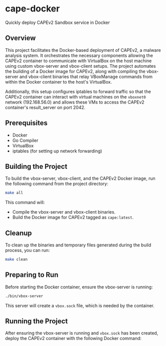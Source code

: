 # cape-docker
Quickly deploy CAPEv2 Sandbox service in Docker

## Overview
This project facilitates the Docker-based deployment of CAPEv2, a malware analysis system. It orchestrates the necessary components allowing the CAPEv2 container to communicate with VirtualBox on the host machine using custom vbox-server and vbox-client setups. The project automates the building of a Docker image for CAPEv2, along with compiling the vbox-server and vbox-client binaries that relay VBoxManage commands from within the Docker container to the host's VirtualBox.

Additionally, this setup configures iptables to forward traffic so that the CAPEv2 container can interact with virtual machines on the `vboxnet0` network (192.168.56.0) and allows these VMs to access the CAPEv2 container's result_server on port 2042.

## Prerequisites
- Docker
- Go Compiler
- VirtualBox
- iptables (for setting up network forwarding)

## Building the Project
To build the vbox-server, vbox-client, and the CAPEv2 Docker image, run the following command from the project directory:

```bash
make all
```

This command will:
- Compile the vbox-server and vbox-client binaries.
- Build the Docker image for CAPEv2 tagged as `cape:latest`.

## Cleanup
To clean up the binaries and temporary files generated during the build process, you can run:

```bash
make clean
```

## Preparing to Run
Before starting the Docker container, ensure the vbox-server is running:

```bash
./bin/vbox-server
```

This server will create a `vbox.sock` file, which is needed by the container.

## Running the Project
After ensuring the vbox-server is running and `vbox.sock` has been created, deploy the CAPEv2 container with the following Docker command:
